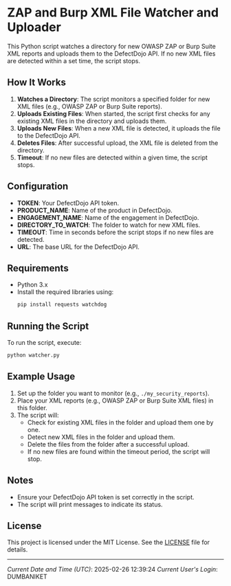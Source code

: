 # ZAP and Burp XML File Watcher and Uploader

This Python script watches a directory for new OWASP ZAP or Burp Suite XML reports and uploads them to the DefectDojo API. If no new XML files are detected within a set time, the script stops.

## How It Works

1. **Watches a Directory**: The script monitors a specified folder for new XML files (e.g., OWASP ZAP or Burp Suite reports).
2. **Uploads Existing Files**: When started, the script first checks for any existing XML files in the directory and uploads them.
3. **Uploads New Files**: When a new XML file is detected, it uploads the file to the DefectDojo API.
4. **Deletes Files**: After successful upload, the XML file is deleted from the directory.
5. **Timeout**: If no new files are detected within a given time, the script stops.

## Configuration

- **TOKEN**: Your DefectDojo API token.
- **PRODUCT_NAME**: Name of the product in DefectDojo.
- **ENGAGEMENT_NAME**: Name of the engagement in DefectDojo.
- **DIRECTORY_TO_WATCH**: The folder to watch for new XML files.
- **TIMEOUT**: Time in seconds before the script stops if no new files are detected.
- **URL**: The base URL for the DefectDojo API.

## Requirements

- Python 3.x
- Install the required libraries using:
  ```sh
  pip install requests watchdog
  ```

## Running the Script

To run the script, execute:
```sh
python watcher.py
```

## Example Usage

1. Set up the folder you want to monitor (e.g., `./my_security_reports`).
2. Place your XML reports (e.g., OWASP ZAP or Burp Suite XML files) in this folder.
3. The script will:
   - Check for existing XML files in the folder and upload them one by one.
   - Detect new XML files in the folder and upload them.
   - Delete the files from the folder after a successful upload.
   - If no new files are found within the timeout period, the script will stop.

## Notes

- Ensure your DefectDojo API token is set correctly in the script.
- The script will print messages to indicate its status.

## License

This project is licensed under the MIT License. See the [LICENSE](LICENSE) file for details.

---

*Current Date and Time (UTC)*: 2025-02-26 12:39:24
*Current User's Login*: DUMBANIKET
